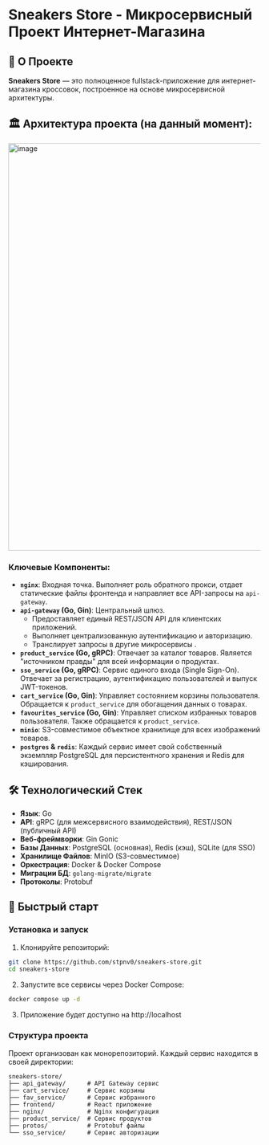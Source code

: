 # Sneakers Store - Микросервисный Проект Интернет-Магазина

## 🚀 О Проекте

**Sneakers Store** — это полноценное fullstack-приложение для интернет-магазина кроссовок, построенное на основе микросервисной архитектуры. 

## 🏛️ Архитектура проекта (на данный момент):
<img width="1195" height="812" alt="image" src="https://github.com/user-attachments/assets/ff8e19a3-fa6b-49d9-9c09-3e557ad6b43d" />




### Ключевые Компоненты:

*   **`nginx`**: Входная точка. Выполняет роль обратного прокси, отдает статические файлы фронтенда и направляет все API-запросы на `api-gateway`.
*   **`api-gateway` (Go, Gin)**: Центральный шлюз. 
    *   Предоставляет единый REST/JSON API для клиентских приложений.
    *   Выполняет централизованную аутентификацию и авторизацию.
    *   Транслирует запросы в другие микросервисы .
*   **`product_service` (Go, gRPC)**: Отвечает за каталог товаров. Является "источником правды" для всей информации о продуктах. 
*   **`sso_service` (Go, gRPC)**: Сервис единого входа (Single Sign-On). Отвечает за регистрацию, аутентификацию пользователей и выпуск JWT-токенов.
*   **`cart_service` (Go, Gin)**: Управляет состоянием корзины пользователя. Обращается к `product_service` для обогащения данных о товарах.
*   **`favourites_service` (Go, Gin)**: Управляет списком избранных товаров пользователя. Также обращается к `product_service`.
*   **`minio`**: S3-совместимое объектное хранилище для всех изображений товаров.
*   **`postgres` & `redis`**: Каждый сервис имеет свой собственный экземпляр PostgreSQL для персистентного хранения и Redis для кэширования.

## 🛠️ Технологический Стек

*   **Язык**: Go
*   **API**: gRPC (для межсервисного взаимодействия), REST/JSON (публичный API)
*   **Веб-фреймворки**: Gin Gonic
*   **Базы Данных**: PostgreSQL (основная), Redis (кэш), SQLite (для SSO)
*   **Хранилище Файлов**: MinIO (S3-совместимое)
*   **Оркестрация**: Docker & Docker Compose
*   **Миграции БД**: `golang-migrate/migrate`
*   **Протоколы**: Protobuf

## 🚀 Быстрый старт
### Установка и запуск

1. Клонируйте репозиторий:
```bash
git clone https://github.com/stpnv0/sneakers-store.git
cd sneakers-store
```

2. Запустите все сервисы через Docker Compose:
```bash
docker compose up -d
```

3. Приложение будет доступно на http://localhost

### Структура проекта
Проект организован как монорепозиторий. Каждый сервис находится в своей директории:

    sneakers-store/
    ├── api_gateway/      # API Gateway сервис
    ├── cart_service/     # Сервис корзины
    ├── fav_service/      # Сервис избранного
    ├── frontend/         # React приложение
    ├── nginx/            # Nginx конфигурация
    ├── product_service/  # Сервис продуктов
    ├── protos/           # Protobuf файлы
    └── sso_service/      # Сервис авторизации


